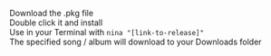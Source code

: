 Download the .pkg file<br>
Double click it and install<br>
Use in your Terminal with <code>nina "[link-to-release]"</code><br>
The specified song / album will download to your Downloads folder
